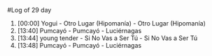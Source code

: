 #Log of 29 day

1. [00:00] Yogui - Otro Lugar (Hipomanía) - Otro Lugar (Hipomanía)
1. [13:40] Pumcayó - Pumcayó - Luciérnagas
1. [13:44] young tender - Si No Vas a Ser Tú - Si No Vas a Ser Tú
1. [13:48] Pumcayó - Pumcayó - Luciérnagas
